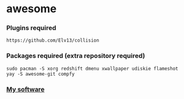 # awesome

### Plugins required

```
https://github.com/Elv13/collision
```

### Packages required (extra repository required)

```
sudo pacman -S xorg redshift dmenu xwallpaper udiskie flameshot
yay -S awesome-git compfy
```

### [My software](https://github.com/Good1Cheese/LinuxSetup)

